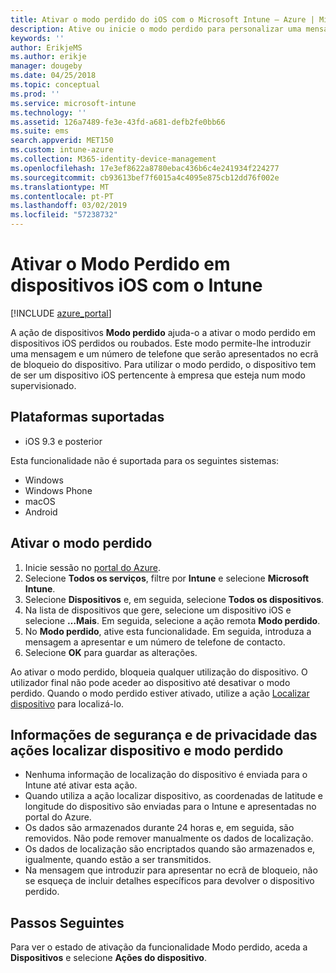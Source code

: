 ```yaml
---
title: Ativar o modo perdido do iOS com o Microsoft Intune – Azure | Microsoft Docs
description: Ative ou inicie o modo perdido para personalizar uma mensagem que será apresentada no ecrã de bloqueio de um dispositivo iOS perdido ou roubado com o Microsoft Intune. Além disso, obtenha detalhes sobre as informações de segurança e privacidade quando utilizar a ação Modo perdido.
keywords: ''
author: ErikjeMS
ms.author: erikje
manager: dougeby
ms.date: 04/25/2018
ms.topic: conceptual
ms.prod: ''
ms.service: microsoft-intune
ms.technology: ''
ms.assetid: 126a7489-fe3e-43fd-a681-defb2fe0bb66
ms.suite: ems
search.appverid: MET150
ms.custom: intune-azure
ms.collection: M365-identity-device-management
ms.openlocfilehash: 17e3ef8622a8780ebac436b6c4e241934f224277
ms.sourcegitcommit: cb93613bef7f6015a4c4095e875cb12dd76f002e
ms.translationtype: MT
ms.contentlocale: pt-PT
ms.lasthandoff: 03/02/2019
ms.locfileid: "57238732"
---
```

# <a name="enable-lost-mode-on-ios-devices-with-intune"></a>Ativar o Modo Perdido em dispositivos iOS com o Intune

[!INCLUDE [azure_portal](./includes/azure_portal.md)]

A ação de dispositivos **Modo perdido** ajuda-o a ativar o modo perdido em dispositivos iOS perdidos ou roubados. Este modo permite-lhe introduzir uma mensagem e um número de telefone que serão apresentados no ecrã de bloqueio do dispositivo. Para utilizar o modo perdido, o dispositivo tem de ser um dispositivo iOS pertencente à empresa que esteja num modo supervisionado.

## <a name="supported-platforms"></a>Plataformas suportadas

- iOS 9.3 e posterior

Esta funcionalidade não é suportada para os seguintes sistemas: 
- Windows
- Windows Phone
- macOS
- Android

## <a name="enable-lost-mode"></a>Ativar o modo perdido

1. Inicie sessão no [portal do Azure](https://portal.azure.com).
2. Selecione **Todos os serviços**, filtre por **Intune** e selecione **Microsoft Intune**.
3. Selecione **Dispositivos** e, em seguida, selecione **Todos os dispositivos**.
4. Na lista de dispositivos que gere, selecione um dispositivo iOS e selecione **…Mais**. Em seguida, selecione a ação remota **Modo perdido**.
5. No **Modo perdido**, ative esta funcionalidade. Em seguida, introduza a mensagem a apresentar e um número de telefone de contacto.
6. Selecione **OK** para guardar as alterações.

Ao ativar o modo perdido, bloqueia qualquer utilização do dispositivo. O utilizador final não pode aceder ao dispositivo até desativar o modo perdido. Quando o modo perdido estiver ativado, utilize a ação [Localizar dispositivo](device-locate.md) para localizá-lo.

## <a name="security-and-privacy-information-for-the-lost-mode-and-locate-device-actions"></a>Informações de segurança e de privacidade das ações localizar dispositivo e modo perdido
- Nenhuma informação de localização do dispositivo é enviada para o Intune até ativar esta ação.
- Quando utiliza a ação localizar dispositivo, as coordenadas de latitude e longitude do dispositivo são enviadas para o Intune e apresentadas no portal do Azure.
- Os dados são armazenados durante 24 horas e, em seguida, são removidos. Não pode remover manualmente os dados de localização.
- Os dados de localização são encriptados quando são armazenados e, igualmente, quando estão a ser transmitidos.
- Na mensagem que introduzir para apresentar no ecrã de bloqueio, não se esqueça de incluir detalhes específicos para devolver o dispositivo perdido.

## <a name="next-steps"></a>Passos Seguintes

Para ver o estado de ativação da funcionalidade Modo perdido, aceda a **Dispositivos** e selecione **Ações do dispositivo**.

